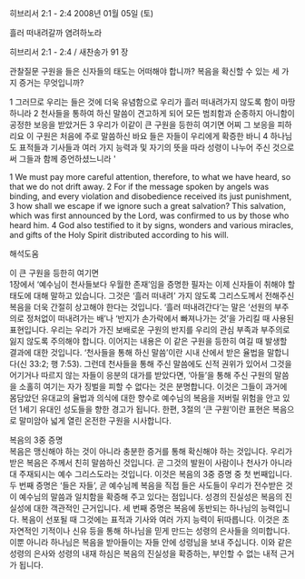 히브리서 2:1 - 2:4 
2008년 01월 05일 (토)

흘러 떠내려갈까 염려하노라



히브리서 2:1 - 2:4 / 새찬송가 91 장


관찰질문
구원을 들은 신자들의 태도는 어떠해야 합니까?
복음을 확신할 수 있는 세 가지 증거는 무엇입니까?

1 그러므로 우리는 들은 것에 더욱 유념함으로 우리가 흘러 떠내려가지 않도록 함이 마땅하니라 2 천사들을 통하여 하신 말씀이 견고하게 되어 모든 범죄함과 순종하지 아니함이 공정한 보응을 받았거든 3 우리가 이같이 큰 구원을 등한히 여기면 어찌 그 보응을 피하리요 이 구원은 처음에 주로 말씀하신 바요 들은 자들이 우리에게 확증한 바니 4 하나님도 표적들과 기사들과 여러 가지 능력과 및 자기의 뜻을 따라 성령이 나누어 주신 것으로써 그들과 함께 증언하셨느니라  '

1 We must pay more careful attention, therefore, to what we have heard, so that we do not drift away. 2 For if the message spoken by angels was binding, and every violation and disobedience received its just punishment, 3 how shall we escape if we ignore such a great salvation? This salvation, which was first announced by the Lord, was confirmed to us by those who heard him. 4 God also testified to it by signs, wonders and various miracles, and gifts of the Holy Spirit distributed according to his will.

해석도움





이 큰 구원을 등한히 여기면  
1장에서 ‘예수님이 천사들보다 우월한 존재’임을 증명한 필자는 이제 신자들이 취해야 할 태도에 대해 말하고 있습니다. 그것은 ‘흘러 떠내려’ 가지 않도록 그리스도께서 전해주신 복음을 더욱 간절히 상고해야 한다는 것입니다. ‘흘러 떠내려간다’는 말은 ‘선원의 부주의로 정처없이 떠내려가는 배’나 ‘반지가 손가락에서 빠져나가는 것’을 가리킬 때 사용된 표현입니다. 우리는 우리가 가진 보배로운 구원의 반지를 우리의 관심 부족과 부주의로 잃지 않도록 주의해야 합니다. 이어지는 내용은 이 같은 구원을 등한히 여길 때 발생할 결과에 대한 것입니다. ‘천사들을 통해 하신 말씀’이란 시내 산에서 받은 율법을 말합니다(신 33:2; 행 7:53). 그런데 천사들을 통해 주신 말씀에도 신적 권위가 있어서 그것을 어기거나 따르지 않는 자들이 응분의 대가를 받았다면, ‘아들’을 통해 주신 구원의 말씀을 소홀히 여기는 자가 징벌을 피할 수 없다는 것은 분명합니다. 이것은 그들이 과거에 몸담았던 유대교의 율법과 의식에 대한 향수로 예수님의 복음을 저버릴 위험을 안고 있던 1세기 유대인 성도들을 향한 경고가 됩니다. 한편, 3절의 ‘큰 구원’이란 표현은 복음으로 말미암아 넓게 열린 온전한 구원을 시사합니다.      

복음의 3중 증명  
복음은 맹신해야 하는 것이 아니라 충분한 증거를 통해 확신해야 하는 것입니다. 우리가 받은 복음은 주께서 친히 말씀하신 것입니다. 곧 그것의 발원이 사람이나 천사가 아니라 대 주재되시는 예수 그리스도라는 것입니다. 이것은 복음의 3중 증명 중 첫 번째입니다. 두 번째 증명은 ‘들은 자들’, 곧 예수님께 복음을 직접 들은 사도들이 우리가 전수받은 것이 예수님의 말씀과 일치함을 확증해 주고 있다는 점입니다. 성경의 진실성은 복음의 진실성에 대한 객관적인 근거입니다. 세 번째 증명은 복음에 동반되는 하나님의 능력입니다. 복음이 선포될 때 그것에는 표적과 기사와 여러 가지 능력이 뒤따릅니다. 이것은 초자연적인 기적이나 신유 등을 통해 하나님을 믿게 만드는 성령의 은사들을 의미합니다. 이뿐 아니라 하나님은 복음을 받아들이는 자들 안에 성령님을 보내 주십니다. 이와 같은 성령의 은사와 성령의 내재 하심은 복음의 진실성을 확증하는, 부인할 수 없는 내적 근거가 됩니다.